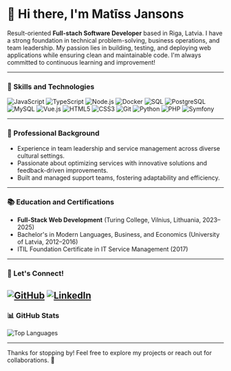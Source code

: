 # 👋 Hi there, I'm Matīss Jansons

Result-oriented **Full-stach Software Developer** based in Riga, Latvia. I have a strong foundation in technical problem-solving, business operations, and team leadership. My passion lies in building, testing, and deploying web applications while ensuring clean and maintainable code. I'm always committed to continuous learning and improvement!

---

### 🌟 Skills and Technologies
![JavaScript](https://img.shields.io/badge/-JavaScript-F7DF1E?style=flat-square&logo=javascript&logoColor=black)
![TypeScript](https://img.shields.io/badge/-TypeScript-3178C6?style=flat-square&logo=typescript&logoColor=white)
![Node.js](https://img.shields.io/badge/-Node.js-339933?style=flat-square&logo=node.js&logoColor=white)
![Docker](https://img.shields.io/badge/-Docker-2496ED?style=flat-square&logo=docker&logoColor=white)
![SQL](https://img.shields.io/badge/-SQL-4479A1?style=flat-square&logo=mysql&logoColor=white)
![PostgreSQL](https://img.shields.io/badge/-PostgreSQL-4169E1?style=flat-square&logo=postgresql&logoColor=white)
![MySQL](https://img.shields.io/badge/-MySQL-4479A1?style=flat-square&logo=mysql&logoColor=white)
![Vue.js](https://img.shields.io/badge/-Vue.js-4FC08D?style=flat-square&logo=vue.js&logoColor=white)
![HTML5](https://img.shields.io/badge/-HTML5-E34F26?style=flat-square&logo=html5&logoColor=white)
![CSS3](https://img.shields.io/badge/-CSS3-1572B6?style=flat-square&logo=css3&logoColor=white)
![Git](https://img.shields.io/badge/-Git-F05032?style=flat-square&logo=git&logoColor=white)
![Python](https://img.shields.io/badge/-Python-3776AB?style=flat-square&logo=python&logoColor=white)
![PHP](https://img.shields.io/badge/-PHP-777BB4?style=flat-square&logo=php&logoColor=white)
![Symfony](https://img.shields.io/badge/-Symfony-000000?style=flat-square&logo=symfony&logoColor=white)

---

### 💼 Professional Background
- Experience in team leadership and service management across diverse cultural settings.
- Passionate about optimizing services with innovative solutions and feedback-driven improvements.
- Built and managed support teams, fostering adaptability and efficiency.


---

### 📚 Education and Certifications
- **Full-Stack Web Development** (Turing College, Vilnius, Lithuania, 2023–2025)
- Bachelor's in Modern Languages, Business, and Economics (University of Latvia, 2012–2016)
- ITIL Foundation Certificate in IT Service Management (2017)

---

### 🔗 Let's Connect!
[![GitHub](https://img.shields.io/badge/-GitHub-181717?style=flat-square&logo=github&logoColor=white)](https://github.com/mjansons)
[![LinkedIn](https://img.shields.io/badge/-LinkedIn-0077B5?style=flat-square&logo=linkedin&logoColor=white)](https://www.linkedin.com/in/matiss-jansons-16423b233/)
---

### 📊 GitHub Stats
![Top Languages](https://github-readme-stats.vercel.app/api/top-langs/?username=mjansons&layout=compact&theme=radical)

---

Thanks for stopping by! Feel free to explore my projects or reach out for collaborations. 🚀
